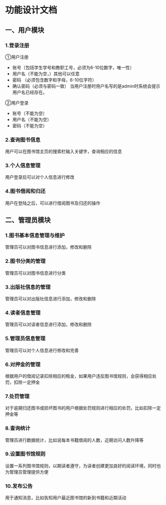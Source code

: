 # 功能设计文档

## 一、用户模块
###  1.登录注册
   ①用户注册   
 - 账号（包括学生学号和教职工号，必须为6-10位数字，唯一性）
 - 用户名（不能为空，）其他可以任意
 - 密码 （必须包含数字和字母，6-10位字符）
 - 确认密码（必须与密码一致）
 当用户注册时用户名写的是admin时系统会提示用户名已经存在。

②用户登录
 - 账号（不能为空）
 - 用户名（不能为空）
 - 密码（不能为空）
 
### 2.查询图书信息
   用户可以在图书馆主页的搜索栏输入关键字，查询相应的信息
### 3.个人信息管理
   用户登录后可以对个人信息进行修改
### 4.图书借阅和归还
 用户在登陆之后，可以进行借阅图书及归还的操作

## 二、管理员模块
### 1.图书基本信息管理与维护
管理员可以对图书信息进行添加，修改和删除
###  2.图书分类的管理
管理员可以对图书信息进行分类
###  3.出版社信息的管理
管理员可以对出版社信息进行添加，修改和删除
###  4.读者信息管理
 管理员可以对读者信息进行添加，修改和删除
###  5.管理员信息管理
 管理员可以对个人信息进行修改和完善
###  6.对押金的管理
   根据用户的借阅记录扣除相应的租金，如果用户违反图书馆规则，会获得相应处罚，扣除一定押金
### 7.处罚管理
   对于逾期归还图书或损坏图书的用户根据处罚规则进行相应的处罚，比如扣除一定押金等
### 8.查询统计
   管理员进行数据统计，比如说每本书籍借阅的人数，近期访问人数升降等
### 9.设置图书馆规则
设置一系列图书馆规则，以期读者遵守，为读者创建更加良好的阅读环境，同时也为管理员管理提供方便
### 10.发布公告
用于通知消息，比如告知用户最近图书馆的新到书籍和近期活动
